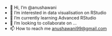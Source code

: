 - 👋 Hi, I’m @anushawani
- 👀 I’m interested in data visualisation on RStudio
- 🌱 I’m currently learning Advanced RStudio
- 💞️ I’m looking to collaborate on ...
- 📫 How to reach me anushawani99@gmail.com

<!---
anushawani/anushawani is a ✨ special ✨ repository because its `README.md` (this file) appears on your GitHub profile.
You can click the Preview link to take a look at your changes.
--->
